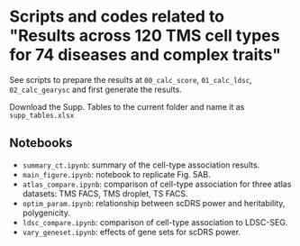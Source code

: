 # Scripts and codes related to "Results across 120 TMS cell types for 74 diseases and complex traits"

See scripts to prepare the results at `00_calc_score`, `01_calc_ldsc`, `02_calc_gearysc` and first generate the results.

Download the Supp. Tables to the current folder and name it as `supp_tables.xlsx`

## Notebooks

- `summary_ct.ipynb`: summary of the cell-type association results.
- `main_figure.ipynb`: notebook to replicate Fig. 5AB.
- `atlas_compare.ipynb`: comparison of cell-type association for three atlas datasets: TMS FACS, TMS droplet, TS FACS.
- `optim_param.ipynb`: relationship between scDRS power and heritability, polygenicity.
- `ldsc_compare.ipynb`: comparison of cell-type association to LDSC-SEG.
- `vary_geneset.ipynb`: effects of gene sets for scDRS power.